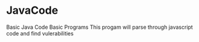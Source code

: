 # JavaCode
Basic Java Code Basic Programs
This progam will parse through javascript code and find vulerabilities
